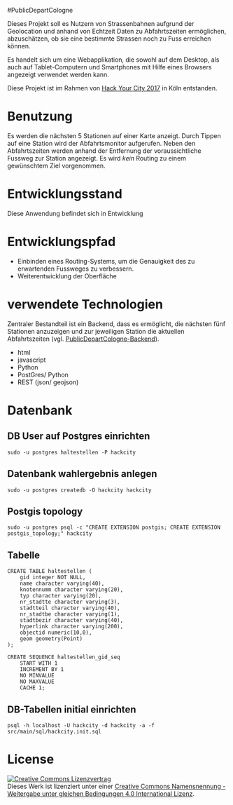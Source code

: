 #PublicDepartCologne

Dieses Projekt soll es Nutzern von Strassenbahnen aufgrund der Geolocation und anhand von Echtzeit Daten zu Abfahrtszeiten ermöglichen, abzuschätzen, ob sie eine bestimmte Strassen noch zu Fuss erreichen können. 

Es handelt sich um eine Webapplikation, die sowohl auf dem Desktop, als auch auf Tablet-Computern und Smartphones mit Hilfe eines Browsers angezeigt verwendet werden kann.

Diese Projekt ist im Rahmen von [Hack Your City 2017](http://www.hackyourcity.de/koeln/) in Köln entstanden.

# Benutzung

Es werden die nächsten 5 Stationen auf einer Karte anzeigt. Durch Tippen auf eine Station wird der Abfahrtsmonitor aufgerufen. Neben den Abfahrtszeiten werden anhand der Entfernung der voraussichtliche Fussweg zur Station angezeigt. Es wird _kein_ Routing zu einem gewünschtem Ziel vorgenommen.

# Entwicklungsstand

Diese Anwendung befindet sich in Entwicklung

# Entwicklungspfad

- Einbinden eines Routing-Systems, um die Genauigkeit des zu erwartenden Fussweges zu verbessern.
- Weiterentwicklung der Oberfläche

# verwendete Technologien

Zentraler Bestandteil ist ein Backend, dass es ermöglicht, die nächsten fünf Stationen anzuzeigen und zur jeweiligen Station die aktuellen Abfahrtszeiten (vgl. [PublicDepartCologne-Backend](https://github.com/codeforcologne/PublicDepartCologne-Backend)).

- html
- javascript
- Python
- PostGres/ Python
- REST (json/ geojson)

# Datenbank

## DB User auf Postgres einrichten

    sudo -u postgres haltestellen -P hackcity
    
## Datenbank wahlergebnis anlegen

    sudo -u postgres createdb -O hackcity hackcity

## Postgis topology

    sudo -u postgres psql -c "CREATE EXTENSION postgis; CREATE EXTENSION postgis_topology;" hackcity
    
## Tabelle

	CREATE TABLE haltestellen (
	    gid integer NOT NULL,
	    name character varying(40),
	    knotennumm character varying(20),
	    typ character varying(20),
	    nr_stadtte character varying(3),
	    stadtteil character varying(40),
	    nr_stadtbe character varying(1),
	    stadtbezir character varying(40),
	    hyperlink character varying(200),
	    objectid numeric(10,0),
	    geom geometry(Point)
	);
	
	CREATE SEQUENCE haltestellen_gid_seq
	    START WITH 1
	    INCREMENT BY 1
	    NO MINVALUE
	    NO MAXVALUE
	    CACHE 1;

## DB-Tabellen initial einrichten

    psql -h localhost -U hackcity -d hackcity -a -f src/main/sql/hackcity.init.sql

# License

<a rel="license" href="http://creativecommons.org/licenses/by-sa/4.0/"><img alt="Creative Commons Lizenzvertrag" style="border-width:0" src="https://i.creativecommons.org/l/by-sa/4.0/88x31.png" /></a><br />Dieses Werk ist lizenziert unter einer <a rel="license" href="http://creativecommons.org/licenses/by-sa/4.0/">Creative Commons Namensnennung - Weitergabe unter gleichen Bedingungen 4.0 International Lizenz</a>.